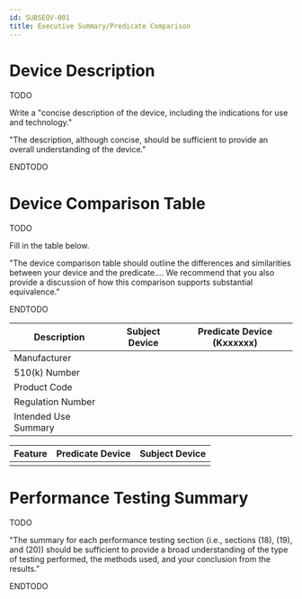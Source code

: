 ```yaml
---
id: SUBSEQV-001
title: Executive Summary/Predicate Comparison
---
```


# Device Description

TODO

Write a "concise description of the device, including the indications for use
and technology."

"The description, although concise, should be sufficient to provide an overall
understanding of the device."

ENDTODO

# Device Comparison Table

TODO

Fill in the table below.

"The device comparison table should outline the differences and similarities
between your device and the predicate.... We recommend that you also provide a
discussion of how this comparison supports substantial equivalence."

ENDTODO

| Description | Subject Device | Predicate Device (Kxxxxxx) |
| ----- | ----- | ---- |
| Manufacturer |  |  |
| 510(k) Number |  |  |
| Product Code |  |  |
| Regulation Number |  |  |
| Intended Use Summary |  |  |

| Feature | Predicate Device | Subject Device |
| ----- | ----- | ---- |
|  |  |  |

# Performance Testing Summary

TODO

"The summary for each performance testing section (i.e., sections (18), (19),
and (20)) should be sufficient to provide a broad understanding of the type of
testing performed, the methods used, and your conclusion from the results."

ENDTODO
